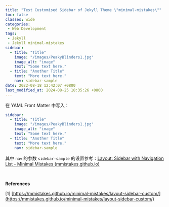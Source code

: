 ```yaml
---
title: "Test Customised Sidebar of Jekyll Theme \"minimal-mistakes\""
toc: false
classes: wide
categories:
 - Web Development
tags: 
 - Jekyll
 - Jekyll minimal-mistakes
sidebar:
  - title: "Title"
    image: "/images/PeakyBlinders1.jpg"
    image_alt: "image"
    text: "Some text here."
  - title: "Another Title"
    text: "More text here."
    nav: sidebar-sample
date: 2022-08-18 12:42:07 +0800
last_modified_at: 2024-08-25 18:35:26 +0800
---
```


在 YAML Front Matter 中写入：

```yaml
sidebar:
  - title: "Title"
    image: "/images/PeakyBlinders1.jpg"
    image_alt: "image"
    text: "Some text here."
  - title: "Another Title"
    text: "More text here."
    nav: sidebar-sample
```

其中 `nav` 的参数 `sidebar-sample` 的设置参考：[Layout: Sidebar with Navigation List - Minimal Mistakes (mmistakes.github.io)](https://mmistakes.github.io/minimal-mistakes/layout-sidebar-nav-list/)

<br>

**References**

[1] [https://mmistakes.github.io/minimal-mistakes/layout-sidebar-custom/](https://mmistakes.github.io/minimal-mistakes/layout-sidebar-custom/)